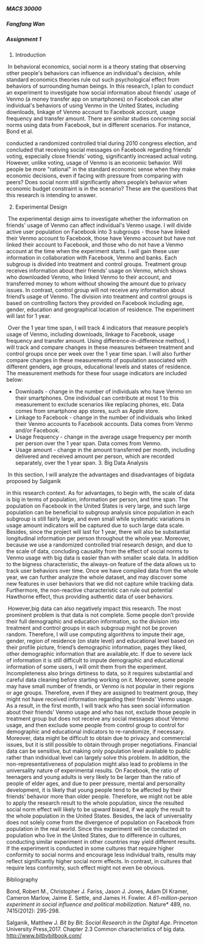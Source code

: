 ##### MACS 30000

##### Fangfang Wan

##### Assignment 1

1. Introduction

​        In behavioral economics, social norm is a theory stating that observing other people's behaviors can influence an individual's decision, while standard economics theories rule out such psychological effect from behaviors of surrounding human beings. In this research, I plan to conduct an experiment to investigate how social information about friends' usage of Venmo (a money transfer app on smartphones) on Facebook can alter individual's behaviors of using Venmo in the United States, including downloads, linkage of Venmo account to Facebook account, usage frequency and transfer amount. There are similar studies concerning social norms using data from Facebook, but in different scenarios. For instance, Bond et al.

[^Robert M. Bond, Christopher J. Fariss, Jason J. Jones, Adam DI Kramer, Cameron Marlow, Jaime E. Settle, and James H. Fowler]: *A 61-million-person experimentin social influence and political mobilization.* (Nature 489, no. 7415(2012)): 295-298.

 conducted a randomized controlled trial during 2010 congress election, and concluded that receiving social messages on Facebook regarding friends’ voting, especially close friends’ voting, significantly increased actual voting. However, unlike voting, usage of Venmo is an economic behavior. Will people be more "rational" in the standard economic sense when they make economic decisions, even if facing with pressure from comparing with peers? Does social norm still significantly alters people’s behavior when economic budget constraint is in the scenario? These are the questions that this research is intending to answer. 

2. Experimental Design

​        The experimental design aims to investigate whether the information on friends' usage of Venmo can affect individual's Venmo usage. I will divide active user population on Facebook into 3 subgroups - those have linked their Venmo account to Facebook, those have Venmo account but have not linked their account to Facebook, and those who do not have a Venmo account at the time when the experiment starts. I will gain these user information in collaboration with Facebook, Venmo and banks. Each subgroup is divided into treatment and control groups. Treatment group receives information about their friends’ usage on Venmo, which shows who downloaded Venmo, who linked Venmo to their account, and transferred money to whom without showing the amount due to privacy issues. In contrast, control group will not receive any information about friend’s usage of Venmo. The division into treatment and control groups is based on controlling factors they provided on Facebook including age, gender, education and geographical location of residence. The experiment will last for 1 year. 

​       Over the 1 year time span, I will track 4 indicators that measure people’s usage of Venmo, including downloads, linkage to Facebook, usage frequency and transfer amount. Using difference-in-difference method, I will track and compare changes in these measures between treatment and control groups once per week over the 1 year time span. I will also further compare changes in these measurements of population associated with different genders, age groups, educational levels and states of residence. The measurement methods for these four usage indicators are included below:

* Downloads - change in the number of individuals who have Venmo on their smartphones. One individual can contribute at most 1 to this measurement to exclude scenarios like replacing phones, etc. Data comes from smartphone app stores, such as Apple store.
* Linkage to Facebook - change in the number of individuals who linked their Venmo accounts to Facebook accounts. Data comes from Venmo and/or Facebook.
* Usage frequency - change in the average usage frequency per month per person over the 1 year span. Data comes from Venmo.
* Usage amount - change in the amount transferred per month, including delivered and received amount per person, which are recorded separately, over the 1 year span. 
  3. Big Data Analysis

​       In this section, I will analyze the advantages and disadvantages of bigdata proposed by Salganik 

[^Matthew J. Salganik]: *Bit by Bit: Social Research in the Digital Age.*  (Princeton University Press, 2017), Chapter 2.3 Common characteristics of big data. <http://www.bitbybitbook.com/>

in this research context. As for advantages, to begin with, the scale of data is big in terms of population, information per person, and time span. The population on Facebook in the United States is very large, and such large population can be beneficial to subgroup analysis since population in each subgroup is still fairly large, and even small while systematic variations in usage amount indicators will be captured due to such large data scale. Besides, since the project will last for 1 year, there will also be substantial longitudinal information per person throughout the whole year. Moreover, because we use a randomized controlled trial research design, and due to the scale of data, concluding causality from the effect of social norms to Venmo usage with big data is easier than with smaller scale data. In addition to the bigness characteristic, the always-on feature of the data allows us to track user behaviors over time. Once we have compiled data from the whole year, we can further analyze the whole dataset, and may discover some new features in user behaviors that we did not capture while tracking data. Furthermore, the non-reactive characteristic can rule out potential Hawthorne effect, thus providing authentic data of user behaviors. 

​       However,big data can also negatively impact this research. The most prominent problem is that data is not complete. Some people don’t provide their full demographic and education information, so the division into treatment and control groups in each subgroup might not be proven random. Therefore, I will use computing algorithms to impute their age, gender, region of residence (on state level) and educational level based on their profile picture, friend’s demographic information, pages they liked, other demographic information that are available,etc. If due to severe lack of information it is still difficult to impute demographic and educational information of some users, I will omit them from the experiment. Incompleteness also brings dirtiness to data, so it requires substantial and careful data cleaning before starting working on it. Moreover, some people may have small number of friends, or Venmo is not popular in their regions or age groups. Therefore, even if they are assigned to treatment group, they might not have received information regarding their friends’ Venmo usage. As a result, in the first month, I will track who has seen social information about their friends’ Venmo usage and who has not, exclude those people in treatment group but does not receive any social messages about Venmo usage, and then exclude some people from control group to control for demographic and educational indicators to re-randomize, if necessary. Moreover, data might be difficult to obtain due to privacy and commercial issues, but it is still possible to obtain through proper negotiations. Financial data can be sensitive, but making only population level available to public rather than individual level can largely solve this problem. In addition, the non-representativeness of population might also lead to problems in the universality nature of experimental results. On Facebook, the ratio of teenagers and young adults is very likely to be larger than the ratio of people of elder ages, and due to peer pressure, mental and personality development, it is likely that young people tend to be affected by their friends’ behavior more than older people. Therefore, we might not be able to apply the research result to the whole population, since the resulted social norm effect will likely to be upward biased, if we apply the result to the whole population in the United States. Besides, the lack of universality does not solely come from the divergence of population on Facebook from population in the real world. Since this experiment will be conducted on population who live in the United States, due to difference in cultures, conducting similar experiment in other countries may yield different results. If the experiment is conducted in some cultures that require higher conformity to social norms and encourage less individual traits, results may reflect significantly higher social norm effects. In contrast, in cultures that require less conformity, such effect might not even be obvious. 

 

Bibliography

Bond, Robert M., Christopher J. Fariss, Jason J. Jones, Adam DI Kramer, Cameron Marlow, Jaime E. Settle, and James H. Fowler. *A 61-million-person experiment in social influence and political mobilization.* Nature* 489, no. 7415(2012): 295-298.

Salganik, Matthew J. *Bit by Bit: Social Research in the Digital Age*. Princeton University Press,2017. Chapter 2.3 Common characteristics of big data. http://www.bitbybitbook.com/ 